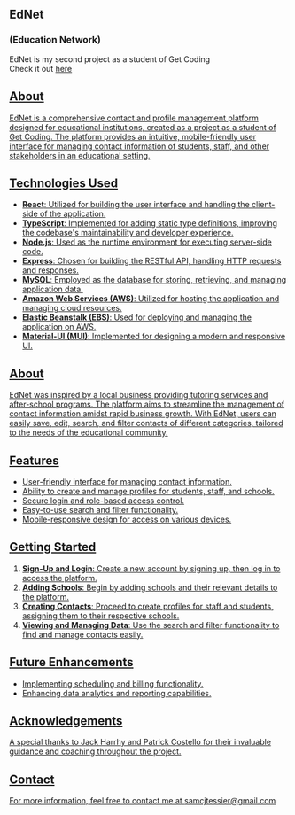 
<h2>EdNet</h2>
<h3>(Education Network)</h3>
<P>EdNet is my second project as a student of Get Coding
<br>Check it out <a href="https://contactmanagement.app/">here<br></p>
<h2>About</h2>

EdNet is a comprehensive contact and profile management platform designed for educational institutions, created as a project as a student of Get Coding. The platform provides an intuitive, mobile-friendly user interface for managing contact information of students, staff, and other stakeholders in an educational setting.


## Technologies Used

- **React**: Utilized for building the user interface and handling the client-side of the application.
- **TypeScript**: Implemented for adding static type definitions, improving the codebase's maintainability and developer experience.
- **Node.js**: Used as the runtime environment for executing server-side code.
- **Express**: Chosen for building the RESTful API, handling HTTP requests and responses.
- **MySQL**: Employed as the database for storing, retrieving, and managing application data.
- **Amazon Web Services (AWS)**: Utilized for hosting the application and managing cloud resources.
- **Elastic Beanstalk (EBS)**: Used for deploying and managing the application on AWS.
- **Material-UI (MUI)**: Implemented for designing a modern and responsive UI.

## About

EdNet was inspired by a local business providing tutoring services and after-school programs. The platform aims to streamline the management of contact information amidst rapid business growth. With EdNet, users can easily save, edit, search, and filter contacts of different categories, tailored to the needs of the educational community.

## Features

- User-friendly interface for managing contact information.
- Ability to create and manage profiles for students, staff, and schools.
- Secure login and role-based access control.
- Easy-to-use search and filter functionality.
- Mobile-responsive design for access on various devices.

## Getting Started

1. **Sign-Up and Login**: Create a new account by signing up, then log in to access the platform.
2. **Adding Schools**: Begin by adding schools and their relevant details to the platform.
3. **Creating Contacts**: Proceed to create profiles for staff and students, assigning them to their respective schools.
4. **Viewing and Managing Data**: Use the search and filter functionality to find and manage contacts easily.

## Future Enhancements

- Implementing scheduling and billing functionality.
- Enhancing data analytics and reporting capabilities.
  
## Acknowledgements

A special thanks to Jack Harrhy and Patrick Costello for their invaluable guidance and coaching throughout the project.

## Contact

For more information, feel free to contact me at samcjtessier@gmail.com
